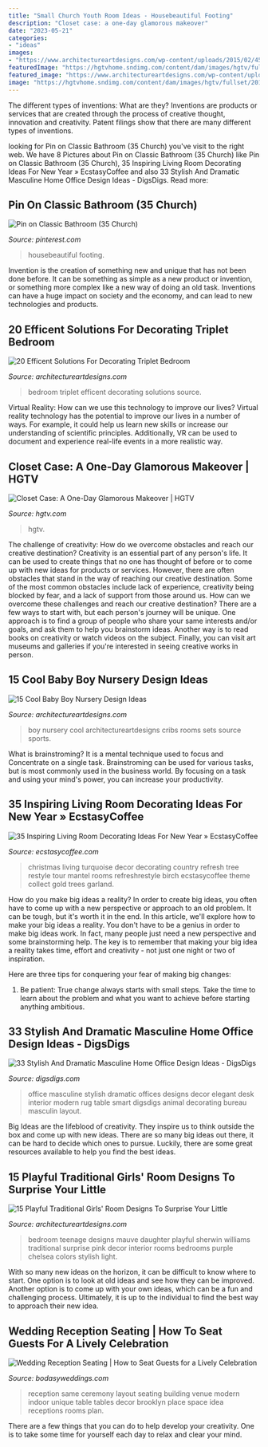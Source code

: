 ```yaml
---
title: "Small Church Youth Room Ideas - Housebeautiful Footing"
description: "Closet case: a one-day glamorous makeover"
date: "2023-05-21"
categories:
- "ideas"
images:
- "https://www.architectureartdesigns.com/wp-content/uploads/2015/02/456.jpg"
featuredImage: "https://hgtvhome.sndimg.com/content/dam/images/hgtv/fullset/2013/7/18/2/BPF_original_one-day-closet-makeover-girl_after_v.jpg.rend.hgtvcom.616.822.suffix/1400981553826.jpeg"
featured_image: "https://www.architectureartdesigns.com/wp-content/uploads/2015/02/456.jpg"
image: "https://hgtvhome.sndimg.com/content/dam/images/hgtv/fullset/2013/7/18/2/BPF_original_one-day-closet-makeover-girl_after_v.jpg.rend.hgtvcom.616.822.suffix/1400981553826.jpeg"
---
```



The different types of inventions: What are they?
Inventions are products or services that are created through the process of creative thought, innovation and creativity. Patent filings show that there are many different types of inventions.

	

		
looking for Pin on Classic Bathroom (35 Church) you've visit to the right web. We have 8 Pictures about Pin on Classic Bathroom (35 Church) like Pin on Classic Bathroom (35 Church), 35 Inspiring Living Room Decorating Ideas For New Year » EcstasyCoffee and also 33 Stylish And Dramatic Masculine Home Office Design Ideas - DigsDigs. Read more:
		
    
## Pin On Classic Bathroom (35 Church)

<img loading=lazy src="https://i.pinimg.com/736x/42/38/91/423891cb5286b8a2a23e0c80e37fb460.jpg" onerror="this.onerror=null;this.src='https://tse2.mm.bing.net/th?id=OIP.uadDa3uwAcrUDiAWDfaWkgHaLF&amp;pid=15.1';" alt="Pin on Classic Bathroom (35 Church)">

_Source: pinterest.com_

>housebeautiful footing. 

	

Invention is the creation of something new and unique that has not been done before. It can be something as simple as a new product or invention, or something more complex like a new way of doing an old task. Inventions can have a huge impact on society and the economy, and can lead to new technologies and products.

    
## 20 Efficent Solutions For Decorating Triplet Bedroom

<img loading=lazy src="https://www.architectureartdesigns.com/wp-content/uploads/2015/05/159-630x941.jpg" onerror="this.onerror=null;this.src='https://tse1.mm.bing.net/th?id=OIP.kQl6ac5BEWWyn_kLW4s5XwHaLD&amp;pid=15.1';" alt="20 Efficent Solutions For Decorating Triplet Bedroom">

_Source: architectureartdesigns.com_

>bedroom triplet efficent decorating solutions source. 

	

Virtual Reality: How can we use this technology to improve our lives?
Virtual reality technology has the potential to improve our lives in a number of ways. For example, it could help us learn new skills or increase our understanding of scientific principles. Additionally, VR can be used to document and experience real-life events in a more realistic way.

    
## Closet Case: A One-Day Glamorous Makeover | HGTV

<img loading=lazy src="https://hgtvhome.sndimg.com/content/dam/images/hgtv/fullset/2013/7/18/2/BPF_original_one-day-closet-makeover-girl_after_v.jpg.rend.hgtvcom.616.822.suffix/1400981553826.jpeg" onerror="this.onerror=null;this.src='https://tse2.mm.bing.net/th?id=OIP.9CqyMiItAdr5VAiCP4j2vgHaJ4&amp;pid=15.1';" alt="Closet Case: A One-Day Glamorous Makeover | HGTV">

_Source: hgtv.com_

>hgtv. 

	

The challenge of creativity: How do we overcome obstacles and reach our creative destination?
Creativity is an essential part of any person's life. It can be used to create things that no one has thought of before or to come up with new ideas for products or services. However, there are often obstacles that stand in the way of reaching our creative destination. Some of the most common obstacles include lack of experience, creativity being blocked by fear, and a lack of support from those around us. How can we overcome these challenges and reach our creative destination? There are a few ways to start with, but each person's journey will be unique. One approach is to find a group of people who share your same interests and/or goals, and ask them to help you brainstorm ideas. Another way is to read books on creativity or watch videos on the subject. Finally, you can visit art museums and galleries if you're interested in seeing creative works in person.

    
## 15 Cool Baby Boy Nursery Design Ideas

<img loading=lazy src="https://www.architectureartdesigns.com/wp-content/uploads/2015/02/456.jpg" onerror="this.onerror=null;this.src='https://tse1.mm.bing.net/th?id=OIP.eQq9NpXmJuk1aVaVjEEk_QHaFc&amp;pid=15.1';" alt="15 Cool Baby Boy Nursery Design Ideas">

_Source: architectureartdesigns.com_

>boy nursery cool architectureartdesigns cribs rooms sets source sports. 

	

What is brainstroming? It is a mental technique used to focus and Concentrate on a single task. Brainstroming can be used for various tasks, but is most commonly used in the business world. By focusing on a task and using your mind's power, you can increase your productivity.

    
## 35 Inspiring Living Room Decorating Ideas For New Year » EcstasyCoffee

<img loading=lazy src="https://i0.wp.com/www.ecstasycoffee.com/wp-content/uploads/2016/11/Living-room-with-Turquoise-Christmas-Tree.jpg?resize=564%2C846" onerror="this.onerror=null;this.src='https://tse4.mm.bing.net/th?id=OIP.psA6Qug45rZDKpRkUPWHlwHaLH&amp;pid=15.1';" alt="35 Inspiring Living Room Decorating Ideas For New Year » EcstasyCoffee">

_Source: ecstasycoffee.com_

>christmas living turquoise decor decorating country refresh tree restyle tour mantel rooms refreshrestyle birch ecstasycoffee theme collect gold trees garland. 

	

How do you make big ideas a reality?
In order to create big ideas, you often have to come up with a new perspective or approach to an old problem. It can be tough, but it's worth it in the end. In this article, we'll explore how to make your big ideas a reality.
You don't have to be a genius in order to make big ideas work. In fact, many people just need a new perspective and some brainstorming help. The key is to remember that making your big idea a reality takes time, effort and creativity - not just one night or two of inspiration.

Here are three tips for conquering your fear of making big changes: 
1) Be patient: True change always starts with small steps. Take the time to learn about the problem and what you want to achieve before starting anything ambitious.

    
## 33 Stylish And Dramatic Masculine Home Office Design Ideas - DigsDigs

<img loading=lazy src="http://www.digsdigs.com/photos/stylish-and-dramatic-masculine-home-offices-26.jpg" onerror="this.onerror=null;this.src='https://tse2.mm.bing.net/th?id=OIP.cO5vgbUGf3Gwm2rARfgrjQHaJ4&amp;pid=15.1';" alt="33 Stylish And Dramatic Masculine Home Office Design Ideas - DigsDigs">

_Source: digsdigs.com_

>office masculine stylish dramatic offices designs decor elegant desk interior modern rug table smart digsdigs animal decorating bureau masculin layout. 

	

Big Ideas are the lifeblood of creativity. They inspire us to think outside the box and come up with new ideas. There are so many big ideas out there, it can be hard to decide which ones to pursue. Luckily, there are some great resources available to help you find the best ideas.

    
## 15 Playful Traditional Girls&#039; Room Designs To Surprise Your Little

<img loading=lazy src="https://www.architectureartdesigns.com/wp-content/uploads/2015/02/15-Playful-Traditional-Girls-Room-Designs-To-Surprise-Your-Little-Daughter-With-3-630x939.jpg" onerror="this.onerror=null;this.src='https://tse1.mm.bing.net/th?id=OIP.sW532l-gyR5RQU4xiCcaTwHaLC&amp;pid=15.1';" alt="15 Playful Traditional Girls&#039; Room Designs To Surprise Your Little">

_Source: architectureartdesigns.com_

>bedroom teenage designs mauve daughter playful sherwin williams traditional surprise pink decor interior rooms bedrooms purple chelsea colors stylish light. 

	

With so many new ideas on the horizon, it can be difficult to know where to start. One option is to look at old ideas and see how they can be improved. Another option is to come up with your own ideas, which can be a fun and challenging process. Ultimately, it is up to the individual to find the best way to approach their new idea.

    
## Wedding Reception Seating | How To Seat Guests For A Lively Celebration

<img loading=lazy src="https://bodasyweddings.com/wp-content/uploads/2016/09/unique-reception-seating-idea.jpg" onerror="this.onerror=null;this.src='https://tse3.mm.bing.net/th?id=OIP.XkUggOmqXvFo6ESvjVlp7gHaLG&amp;pid=15.1';" alt="Wedding Reception Seating | How to Seat Guests for a Lively Celebration">

_Source: bodasyweddings.com_

>reception same ceremony layout seating building venue modern indoor unique table tables decor brooklyn place space idea receptions rooms plan. 

	

There are a few things that you can do to help develop your creativity. One is to take some time for yourself each day to relax and clear your mind.


